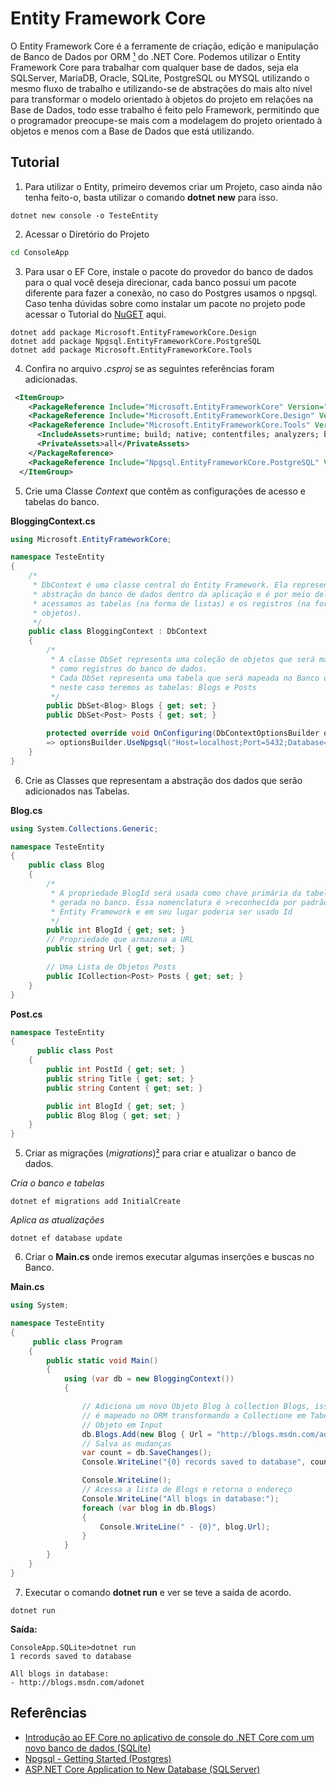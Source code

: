 # Entity Framework Core
O Entity Framework Core é a ferramente de criação, edição e manipulação de Banco de Dados por ORM [¹](https://pt.stackoverflow.com/a/138943) do .NET Core. Podemos utilizar o Entity Framework Core para trabalhar com qualquer base de dados, seja ela SQLServer, MariaDB, Oracle, SQLite, PostgreSQL ou MYSQL utilizando o mesmo fluxo de trabalho e utilizando-se de abstrações do mais alto nível para transformar o modelo orientado à objetos do projeto em relações na Base de Dados, todo esse trabalho é feito pelo Framework, permitindo que o programador preocupe-se mais com a modelagem do projeto orientado à objetos e menos com a Base de Dados que está utilizando.  

## Tutorial
1. Para utilizar o Entity, primeiro devemos criar um Projeto, caso ainda não tenha feito-o, basta utilizar o comando **dotnet new** para isso.
```
dotnet new console -o TesteEntity
```
2. Acessar o Diretório do Projeto
```bash
cd ConsoleApp
```
3. Para usar o EF Core, instale o pacote do provedor do banco de dados para o qual você deseja direcionar, cada banco possui um pacote diferente para fazer a conexão, no caso do Postgres usamos o npgsql. Caso tenha dúvidas sobre como instalar um pacote no projeto pode acessar o Tutorial do [NuGET](https://github.com/Camilotk/aprendendo_csharp/blob/master/NUGET.md) aqui.
```
dotnet add package Microsoft.EntityFrameworkCore.Design
dotnet add package Npgsql.EntityFrameworkCore.PostgreSQL
dotnet add package Microsoft.EntityFrameworkCore.Tools
```
4. Confira no arquivo *.csproj* se as seguintes referências foram adicionadas.
```xml
 <ItemGroup>
    <PackageReference Include="Microsoft.EntityFrameworkCore" Version="2.2.6" />
    <PackageReference Include="Microsoft.EntityFrameworkCore.Design" Version="2.2.6" />
    <PackageReference Include="Microsoft.EntityFrameworkCore.Tools" Version="2.2.6">
      <IncludeAssets>runtime; build; native; contentfiles; analyzers; buildtransitive</IncludeAssets>
      <PrivateAssets>all</PrivateAssets>
    </PackageReference>
    <PackageReference Include="Npgsql.EntityFrameworkCore.PostgreSQL" Version="2.2.4" />
  </ItemGroup>
```
5. Crie uma Classe *Context* que contêm as configurações de acesso e tabelas do banco.

<p> <b>BloggingContext.cs</b> </p>

```C#
using Microsoft.EntityFrameworkCore;

namespace TesteEntity
{
    /*
     * DbContext é uma classe central do Entity Framework. Ela representa uma
     * abstração do banco de dados dentro da aplicação e é por meio dela que 
     * acessamos as tabelas (na forma de listas) e os registros (na forma de 
     * objetos).
     */
    public class BloggingContext : DbContext
    {
        /*
         * A classe DbSet representa uma coleção de objetos que será mapeada
         * como registros do banco de dados.
         * Cada DbSet representa uma tabela que será mapeada no Banco de Dados
         * neste caso teremos as tabelas: Blogs e Posts
         */ 
        public DbSet<Blog> Blogs { get; set; }
        public DbSet<Post> Posts { get; set; }

        protected override void OnConfiguring(DbContextOptionsBuilder optionsBuilder) 
        => optionsBuilder.UseNpgsql("Host=localhost;Port=5432;Database=NOME_DATABASE;Username=postgres;Password=XXXX");
    }
}
```
6. Crie as Classes que representam a abstração dos dados que serão adicionados nas Tabelas.

<p> <b>Blog.cs</b> </p>

```C#
using System.Collections.Generic;

namespace TesteEntity
{
    public class Blog
    {
        /*
         * A propriedade BlogId será usada como chave primária da tabela que será 
         * gerada no banco. Essa nomenclatura é >reconhecida por padrão pelo 
         * Entity Framework e em seu lugar poderia ser usado Id
         */
        public int BlogId { get; set; }
        // Propriedade que armazena a URL
        public string Url { get; set; }

        // Uma Lista de Objetos Posts
        public ICollection<Post> Posts { get; set; }
    }
}
```
**Post.cs**<br>
```C#
namespace TesteEntity
{
      public class Post
    {
        public int PostId { get; set; }
        public string Title { get; set; }
        public string Content { get; set; }

        public int BlogId { get; set; }
        public Blog Blog { get; set; }
    }
}
```
5. Criar as migrações (_migrations_)[²](https://docs.microsoft.com/pt-br/ef/core/managing-schemas/migrations/index) para criar e atualizar o banco de dados.

<p><i>Cria o banco e tabelas</i></p>

```
dotnet ef migrations add InitialCreate
```
*Aplica as atualizações*<br>
```
dotnet ef database update
```
6. Criar o **Main.cs** onde iremos executar algumas inserções e buscas no Banco.
<p> <b>Main.cs</b> </p>

```C#
using System;

namespace TesteEntity
{
     public class Program
    {
        public static void Main()
        {
            using (var db = new BloggingContext())
            {

                // Adiciona um novo Objeto Blog à collection Blogs, isso depois
                // é mapeado no ORM transformando a Collectione em Tabela e o
                // Objeto em Input 
                db.Blogs.Add(new Blog { Url = "http://blogs.msdn.com/adonet" });
                // Salva as mudanças
                var count = db.SaveChanges();
                Console.WriteLine("{0} records saved to database", count);

                Console.WriteLine();
                // Acessa a lista de Blogs e retorna o endereço
                Console.WriteLine("All blogs in database:");
                foreach (var blog in db.Blogs)
                {
                    Console.WriteLine(" - {0}", blog.Url);
                }
            }
        }
    }
}
```

7. Executar o comando **dotnet run** e ver se teve a saída de acordo.<br>
```
dotnet run
```

**Saída:**
<br>

```
ConsoleApp.SQLite>dotnet run
1 records saved to database

All blogs in database:
- http://blogs.msdn.com/adonet
```
## Referências
- [Introdução ao EF Core no aplicativo de console do .NET Core com um novo banco de dados (SQLite)](https://docs.microsoft.com/pt-br/ef/core/get-started/netcore/new-db-sqlite)
- [Npgsql - Getting Started (Postgres)](http://www.npgsql.org/efcore/)
- [ASP.NET Core Application to New Database (SQLServer)](https://ef.readthedocs.io/en/staging/platforms/aspnetcore/new-db.html)
